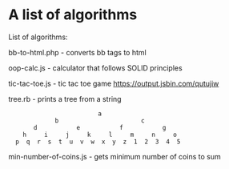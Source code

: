 A list of algorithms
===

List of algorithms: 

bb-to-html.php - converts bb tags to html 

oop-calc.js - calculator that follows SOLID principles 

tic-tac-toe.js - tic tac toe game https://output.jsbin.com/qutujiw

tree.rb - prints a tree from a string
```
                         a
             b                       c                       
       d           e           f           g           
    h     i     j     k     l     m     n     o     
  p  q  r  s  t  u  v  w  x  y  z  1  2  3  4  5  
```

min-number-of-coins.js - gets minimum number of coins to sum

